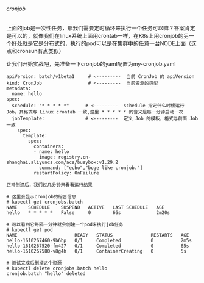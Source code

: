 ###### cronjob

上面的job是一次性任务，那我们需要定时循环来执行一个任务可以嘛？答案肯定是可以的，就像我们在linux系统上面用crontab一样，在K8s上用cronjob的另一个好处就是它是分布式的，执行的pod可以是在集群中的任意一台NODE上面（这点和cronsun有点类似）

让我们开始实战吧，先准备一下cronjob的yaml配置为my-cronjob.yaml


```
apiVersion: batch/v1beta1     # <---------  当前 CronJob 的 apiVersion
kind: CronJob                 # <---------  当前资源的类型
metadata:
  name: hello
spec:
  schedule: "* * * * *"      # <---------  schedule 指定什么时候运行 Job，其格式与 Linux crontab 一致,这里 * * * * * 的含义是每一分钟启动一次
  jobTemplate:               # <---------  定义 Job 的模板，格式与前面 Job 一致
    spec:
      template:
        spec:
          containers:
          - name: hello
            image: registry.cn-shanghai.aliyuncs.com/acs/busybox:v1.29.2
            command: ["echo","boge like cronjob."]
          restartPolicy: OnFailure

```

```
正常创建后，我们过几分钟来看看运行结果
```

```
# 这里会显示cronjob的综合信息
# kubectl get cronjobs.batch 
NAME    SCHEDULE    SUSPEND   ACTIVE   LAST SCHEDULE   AGE
hello   * * * * *   False     0        66s             2m20s

# 可以看到它每隔一分钟就会创建一个pod来执行job任务
# kubectl get pod
NAME                     READY   STATUS              RESTARTS   AGE
hello-1610267460-9b6hp   0/1     Completed           0          2m5s
hello-1610267520-fm427   0/1     Completed           0          65s
hello-1610267580-v8g4h   0/1     ContainerCreating   0          5s

# 测试完成后删掉这个资源
# kubectl delete cronjobs.batch hello 
cronjob.batch "hello" deleted

```

